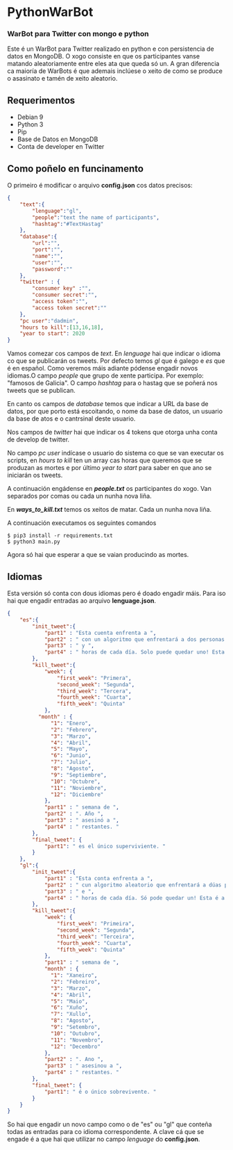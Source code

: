 # PythonWarBot

### WarBot para Twitter con mongo e python
Este é un WarBot para Twitter realizado en python e con persistencia de datos en MongoDB.
O xogo consiste en que os participantes vanse matando aleatoriamente entre eles ata que queda só un. A gran diferencia ca maioría de WarBots é que ademais inclúese o xeito de como se produce o asasinato e tamén de xeito aleatorio.

## Requerimentos

- Debian 9
- Python 3
- Pip
- Base de Datos en MongoDB
- Conta de developer en Twitter

## Como poñelo en funcinamento

O primeiro é modificar o arquivo **config.json** cos datos precisos:

```json
{
	"text":{
		"lenguage":"gl",
		"people":"text the name of participants",
		"hashtag":"#TextHastag"
	},
	"database":{
		"url":"",
		"port":"",
		"name":"",
		"user":"",
		"password":""
	},
	"twitter" : {
		"consumer key" :"",
		"consumer secret":"",
		"access token":"",
		"access token secret":""
	},
	"pc user":"dadmin",
	"hours to kill":[13,16,18],
	"year to start": 2020
}
``` 

Vamos comezar cos campos de *text*. En *lenguage* hai que indicar o idioma co que se publicarán os tweets. Por defecto temos *gl* que é galego e *es* que é en español. Como veremos máis adiante pódense engadir novos idiomas.O campo *people* que grupo de xente participa. Por exemplo: "famosos de Galicia". O campo *hashtag* para o hastag que se poñerá nos tweets que se publican.

En canto os campos de *database* temos que indicar a URL da base de datos, por que porto está escoitando, o nome da base de datos, un usuario da base de atos e o cantrsinal deste usuario.

Nos campos de *twitter* hai que indicar os 4 tokens que otorga unha conta de develop de twitter.

No campo *pc user* indícase o usuario do sistema co que se van executar os scripts, en *hours to kill* ten un array cas horas que queremos que se produzan as mortes e por último *year to start* para saber en que ano se iniciarán os tweets.

A continuación engádense en ***people.txt*** os participantes do xogo. Van separados por comas ou cada un nunha nova liña.

En ***ways_to_kill.txt*** temos os xeitos de matar. Cada un nunha nova liña.

A continuación executamos os seguintes comandos

```console
$ pip3 install -r requirements.txt
$ python3 main.py
```
Agora só hai que esperar a que se vaian producindo as mortes.

## Idiomas

Esta versión só conta con dous idiomas pero é doado engadir máis. Para iso hai que engadir entradas ao arquivo **lenguage.json**.

```json
{
	"es":{
		"init_tweet":{
			"part1" : "Esta cuenta enfrenta a ",
			"part2" : " con un algoritmo que enfrentará a dos personas en un duelo a muerte a las",
			"part3" : " y ",
			"part4" : " horas de cada día. Solo puede quedar uno! Esta es la primera lista: "
		},
		"kill_tweet":{
			"week": {
				"first_week": "Primera",
				"second_week": "Segunda",
				"third_week": "Tercera",
				"fourth_week": "Cuarta",
				"fifth_week": "Quinta"
			},
          "month" : {
              "1": "Enero",
              "2": "Febrero",
              "3": "Marzo",
              "4": "Abril",
              "5": "Mayo",
              "6": "Junio",
              "7": "Julio",
              "8": "Agosto",
              "9": "Septiembre",
              "10": "Octubre",
              "11": "Noviembre",
              "12": "Diciembre"
            },
			"part1" : " semana de ",
			"part2" : ". Año ",
			"part3" : " asesinó a ",
			"part4" : " restantes. "
		},
		"final_tweet": {
			"part1": " es el único superviviente. "
		}
	},
	"gl":{
		"init_tweet":{
			"part1" : "Esta conta enfrenta a ",
			"part2" : " cun algoritmo aleatorio que enfrentará a dúas persoas cun duelo a morte ás",
			"part3" : " e ",
			"part4" : " horas de cada día. Só pode quedar un! Esta é a primeira lista: "
		},
		"kill_tweet":{
			"week": {
				"first_week": "Primeira",
				"second_week": "Segunda",
				"third_week": "Terceira",
				"fourth_week": "Cuarta",
				"fifth_week": "Quinta"
			},
			"part1" : " semana de ",
            "month" : {
              "1": "Xaneiro",
              "2": "Febreiro",
              "3": "Marzo",
              "4": "Abril",
              "5": "Maio",
              "6": "Xuño",
              "7": "Xullo",
              "8": "Agosto",
              "9": "Setembro",
              "10": "Outubro",
              "11": "Novembro",
              "12": "Decembro"
            },
			"part2" : ". Ano ",
			"part3" : " asesinou a ",
			"part4" : " restantes. "
		},
		"final_tweet": {
			"part1": " é o único sobrevivente. "
		}
	}
}
```
So hai que engadir un novo campo como o de "es" ou "gl" que conteña todas as entradas para co idioma correspondente. A clave cá que se engade é a que hai que utilizar no campo *lenguage* do **config.json**.


 
